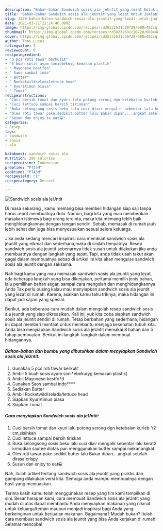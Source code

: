 ```yaml
---
description: "Bahan-bahan Sandwich sosis ala jeUntit yang lezat Untuk Jualan"
title: "Bahan-bahan Sandwich sosis ala jeUntit yang lezat Untuk Jualan"
slug: 1226-bahan-bahan-sandwich-sosis-ala-jeuntit-yang-lezat-untuk-jualan
date: 2021-03-21T22:24:46.000Z
image: https://img-global.cpcdn.com/recipes/cd38232631c20728/680x482cq70/sandwich-sosis-ala-jeuntit-foto-resep-utama.jpg
thumbnail: https://img-global.cpcdn.com/recipes/cd38232631c20728/680x482cq70/sandwich-sosis-ala-jeuntit-foto-resep-utama.jpg
cover: https://img-global.cpcdn.com/recipes/cd38232631c20728/680x482cq70/sandwich-sosis-ala-jeuntit-foto-resep-utama.jpg
author: Tony Lucas
ratingvalue: 3
reviewcount: 8
recipeingredient:
- "5 pcs roti tawar berkulit"
- "5 buah sosis ayam soniebekuyg kemasan plastik"
- " Mayonese bestfod"
- " Saos sambal indo"
- " Butter"
- " Rocketwildseladalettuce head"
- " Kyuritimun biasa"
- " Tomat"
recipeinstructions:
- "Cuci bersih tomat dan kyuri lalu potong serong dgn ketebalan kurleb ¹/2 cm,sisihkan"
- "Cuci lettuce sampai bersih tiriskan"
- "Buka selongsong sosis beku lalu cuci diair mengalir sebentar lalu kerat2 krmudian sautee diatas pan menggunakan butter sampai mekar,angkat"
- "Oles roti tawar pake sedikit butter lalu Bakar dipan....angkat setelah dirasa crispy"
- "Susun dan enjoy to eat😀"
categories:
- Resep
tags:
- sandwich
- sosis
- ala

katakunci: sandwich sosis ala 
nutrition: 200 calories
recipecuisine: Indonesian
preptime: "PT25M"
cooktime: "PT43M"
recipeyield: "1"
recipecategory: Dessert

---
```



![Sandwich sosis ala jeUntit](https://img-global.cpcdn.com/recipes/cd38232631c20728/680x482cq70/sandwich-sosis-ala-jeuntit-foto-resep-utama.jpg)

Di masa  sekarang , kamu memang bisa membeli hidangan siap saji tanpa harus repot membuatnya dulu. Namun, bagi kita yang mau memberikan masakan istimewa bagi orang tercinta, maka kita memang lebih baik menghidangkannya dengan tangan sendiri. Sebab, memasak di rumah jauh lebih sehat dan juga bisa menyesuaikan sesuai selera keluarga.

Jika anda sedang mencari inspirasi cara membuat sandwich sosis ala jeuntit yang nikmat dan sederhana,maka di sinilah tempatnya. Resep sandwich sosis ala jeuntit  sebenarnya tidak susah untuk dilakukan jika anda membuatnya dengan langkah yang tepat. Tapi, anda tidak usah takut akan gagal dalam membuatnya 
sebab di artikel ini kita akan mengulas sandwich sosis ala jeuntit dengan seksama.  



Nah bagi kamu yang mau memasak sandwich sosis ala jeuntit yang lezat, ada beberapa langkah yang bisa dikerjakan, pertama memilih jenis bahan, lalu pemilihan bahan segar, sampai cara mengolah dan menghidangkannya. Anda Tak perlu pusing kalau mau menyiapkan sandwich sosis ala jeuntit yang lezat di rumah. Karena, asalkan kamu  tahu triknya, maka hidangan ini dapat jadi sajian yang spesial.

Berikut, ada beberapa cara mudah dalam mengolah resep sandwich sosis ala jeuntit yang siap dikreasikan. Kali ini, yuk kita coba siapkan sandwich sosis ala jeuntit sendiri di rumah. Tetap berbahan yang sederhana, hidangan ini dapat memberi manfaat untuk membantu menjaga kesehatan tubuh kita. Anda bisa menyiapkan Sandwich sosis ala jeUntit memakai 8 bahan dan 5 tahap pembuatan. Berikut ini langkah-langkah dalam membuat hidangannya.

<!--inarticleads1-->

##### Bahan-bahan dan bumbu yang dibutuhkan dalam menyiapkan Sandwich sosis ala jeUntit:

1. Gunakan 5 pcs roti tawar berkulit
1. Ambil 5 buah sosis ayam soni*ebeku(yg kemasan plastik)
1. Ambil  Mayonese bestfo*d
1. Gunakan  Saos sambal indo****
1. Sediakan  Butter
1. Ambil  Rocketwild/selada/lettuce head
1. Siapkan  Kyuri/timun biasa
1. Siapkan  Tomat




<!--inarticleads2-->

##### Cara menyiapkan Sandwich sosis ala jeUntit:

1. Cuci bersih tomat dan kyuri lalu potong serong dgn ketebalan kurleb ¹/2 cm,sisihkan
1. Cuci lettuce sampai bersih tiriskan
1. Buka selongsong sosis beku lalu cuci diair mengalir sebentar lalu kerat2 krmudian sautee diatas pan menggunakan butter sampai mekar,angkat
1. Oles roti tawar pake sedikit butter lalu Bakar dipan....angkat setelah dirasa crispy
1. Susun dan enjoy to eat😀




Nah, itulah artikel tentang  sandwich sosis ala jeuntit  yang praktis dan gampang dilakukan versi kita. Semoga anda mampu membuatnya dengan hasil yang memuaskan. 

Terima kasih kamu telah menggunakan resep yang tim kami tampilkan di sini. Besar harapan kami, cara membuat  Sandwich sosis ala jeUntit yang mudah di atas dapat membantu Anda menyiapkan makanan yang nikmat untuk keluarga/teman maupun menjadi inspirasi bagi Anda yang berkeinginan untuk berjualan makanan. Bagaimana? Mudah bukan? Itulah cara membuat sandwich sosis ala jeuntit yang bisa Anda kerjakan di rumah. Selamat mencoba!

